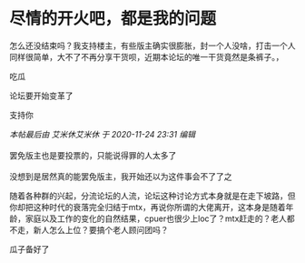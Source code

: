 # 尽情的开火吧，都是我的问题


怎么还没结束吗？我支持楼主，有些版主确实很膨胀，封一个人没啥，打击一个人同样很简单，大不了不再分享干货呗，近期本论坛的唯一干货竟然是条裤子。，

吃瓜

论坛要开始变革了

支持你

<i class="pstatus"> 本帖最后由 艾米休艾米休 于 2020-11-24 23:31 编辑 </i><br />
<br />
罢免版主也是要投票的，只能说得罪的人太多了<img src="static/image/smiley/default/lol.gif" smilieid="12" border="0" alt="" /><br />
<br />
没想到是居然真的能罢免版主，我开始还以为这件事会不了了之

随着各种群的兴起，分流论坛的人流，论坛这种讨论方式本身就是在走下坡路，但你却把这种时代的衰落完全归结于mtx，再说你所谓的大佬离开，这本身是随着年龄，家庭以及工作的变化的自然结果，cpuer也很少上loc了？mtx赶走的？老人都不走，新人怎么上位？要搞个老人顾问团吗？

瓜子备好了
